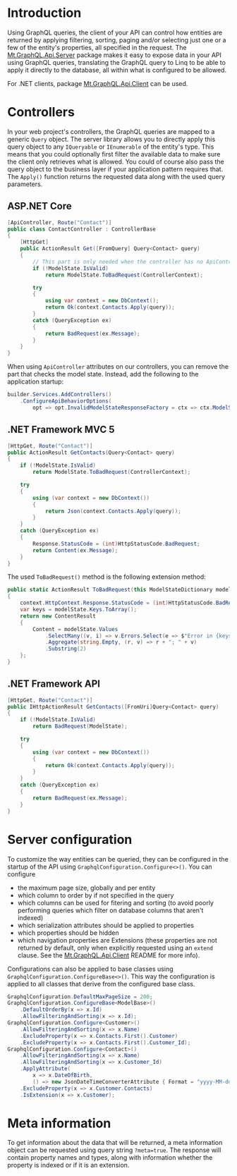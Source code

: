 ﻿# Introduction
Using GraphQL queries, the client of your API can control how entities are returned by applying filtering, sorting, paging and/or selecting just one or a few of the entity's properties, all specified in the request. The [Mt.GraphQL.Api.Server](https://www.nuget.org/packages/Mt.GraphQL.Api.Server) package makes it easy to expose data in your API using GraphQL queries, translating the GraphQL query to Linq to be able to apply it directly to the database, all within what is configured to be allowed.

For .NET clients, package [Mt.GraphQL.Api.Client](https://www.nuget.org/packages/Mt.GraphQL.Api.Client) can be used.

# Controllers
In your web project's controllers, the GraphQL queries are mapped to a generic `Query` object. The server library allows you to directly apply this query object to any `IQueryable` or `IEnumerable` of the entity's type. This means that you could optionally first filter the available data to make sure the client only retrieves what is allowed. You could of course also pass the query object to the business layer if your application pattern requires that. The `Apply()` function returns the requested data along with the used query parameters.

## ASP.NET Core
```c#
[ApiController, Route("Contact")]
public class ContactController : ControllerBase
{
    [HttpGet]
    public ActionResult Get([FromQuery] Query<Contact> query)
    {
        // This part is only needed when the controller has no ApiController attribute.
        if (!ModelState.IsValid)
            return ModelState.ToBadRequest(ControllerContext);

        try
        {
            using var context = new DbContext();
            return Ok(context.Contacts.Apply(query));
        }
        catch (QueryException ex)
        {
            return BadRequest(ex.Message);
        }
    }
}
```

When using `ApiController` attributes on our controllers, you can remove the part that checks the model state. Instead, add the following to the application startup:
```c#
builder.Services.AddControllers()
    .ConfigureApiBehaviorOptions(
        opt => opt.InvalidModelStateResponseFactory = ctx => ctx.ModelState.ToBadRequest(ctx));
```

## .NET Framework MVC 5
```c#
[HttpGet, Route("Contact")]
public ActionResult GetContacts(Query<Contact> query)
{
    if (!ModelState.IsValid)
        return ModelState.ToBadRequest(ControllerContext);

    try
    {
        using (var context = new DbContext())
        {
            return Json(context.Contacts.Apply(query));
        }
    }
    catch (QueryException ex)
    {
        Response.StatusCode = (int)HttpStatusCode.BadRequest;
        return Content(ex.Message);
    }
}
```

The used `ToBadRequest()` method is the following extension method:
```c#
public static ActionResult ToBadRequest(this ModelStateDictionary modelState, ControllerContext context)
{
    context.HttpContext.Response.StatusCode = (int)HttpStatusCode.BadRequest;
    var keys = modelState.Keys.ToArray();
    return new ContentResult
    {
        Content = modelState.Values
            .SelectMany((v, i) => v.Errors.Select(e => $"Error in {keys[i]}: {e.Exception?.Message ?? e.ErrorMessage}"))
            .Aggregate(string.Empty, (r, v) => r + "; " + v)
            .Substring(2)
    };                
}
```

## .NET Framework API
```c#
[HttpGet, Route("Contact")]
public IHttpActionResult GetContacts([FromUri]Query<Contact> query)
{
    if (!ModelState.IsValid)
        return BadRequest(ModelState);

    try
    {
        using (var context = new DbContext())
        {
            return Ok(context.Contacts.Apply(query));
        }
    }
    catch (QueryException ex)
    {
        return BadRequest(ex.Message);
    }
}
```

# Server configuration
To customize the way entities can be queried, they can be configured in the startup of the API using `GraphqlConfiguration.Configure<>()`. You can configure 
- the maximum page size, globally and per entity
- which column to order by if not specified in the query
- which columns can be used for fitering and sorting (to avoid poorly performing queries which filter on database columns that aren't indexed)
- which serialization attributes should be applied to properties
- which properties should be hidden
- which navigation properties are Extensions (these properties are not returned by default, only when explicitly requested using an `extend` clause. See the [Mt.GraphQL.Api.Client](https://www.nuget.org/packages/Mt.GraphQL.Api.Client) README for more info).

Configurations can also be applied to base classes using `GraphqlConfiguration.ConfigureBase<>()`. This way the configuration is applied to all classes that derive from the configured base class.
```c#
GraphqlConfiguration.DefaultMaxPageSize = 200;
GraphqlConfiguration.ConfigureBase<ModelBase>()
    .DefaultOrderBy(x => x.Id)
    .AllowFilteringAndSorting(x => x.Id);
GraphqlConfiguration.Configure<Customer>()
    .AllowFilteringAndSorting(x => x.Name)
    .ExcludeProperty(x => x.Contacts.First().Customer)
    .ExcludeProperty(x => x.Contacts.First().Customer_Id);
GraphqlConfiguration.Configure<Contact>()
    .AllowFilteringAndSorting(x => x.Name)
    .AllowFilteringAndSorting(x => x.Customer_Id)
    .ApplyAttribute(
        x => x.DateOfBirth,
        () => new JsonDateTimeConverterAttribute { Format = "yyyy-MM-dd" })
    .ExcludeProperty(x => x.Customer.Contacts)
    .IsExtension(x => x.Customer);
```

# Meta information
To get information about the data that will be returned, a meta information object can be requested using query string `?meta=true`. The response will contain property names and types, along with information whether the property is indexed or if it is an extension.